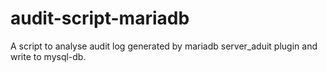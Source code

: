 # audit-script-mariadb
A script to analyse audit log generated by mariadb server_aduit plugin and write to mysql-db.
